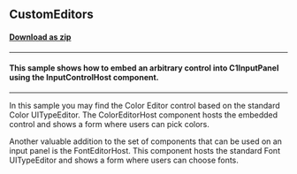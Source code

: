 ## CustomEditors
#### [Download as zip](https://grapecity.github.io/DownGit/#/home?url=https://github.com/GrapeCity/ComponentOne-WinForms-Samples/tree/master/NetFramework\InputPanel\VB\CustomEditors)
____
#### This sample shows how to embed an arbitrary control into C1InputPanel using the InputControlHost component.
____
In this sample you may find the Color Editor control based on the standard Color UITypeEditor. The ColorEditorHost component hosts the embedded control and shows a form where users can pick colors. 

Another valuable addition to the set of components that can be used on an input panel is the FontEditorHost. This component hosts the standard Font UITypeEditor and shows a form where users can choose fonts. 